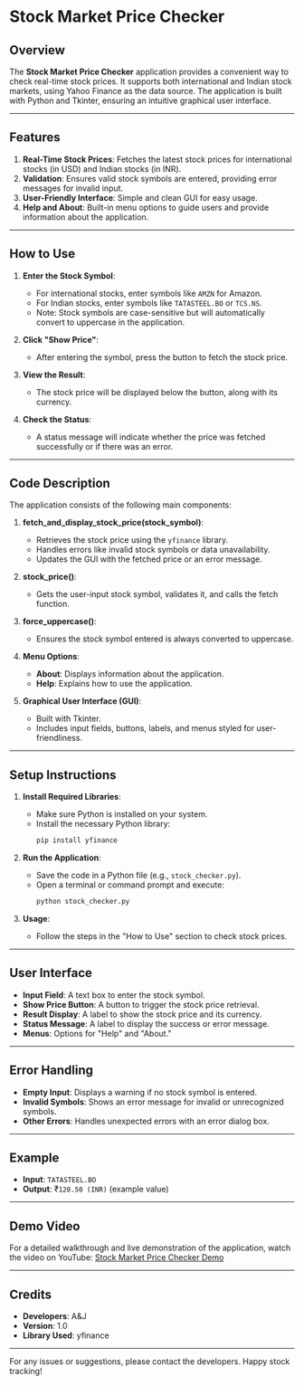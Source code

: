 # Stock Market Price Checker

## Overview
The **Stock Market Price Checker** application provides a convenient way to check real-time stock prices. It supports both international and Indian stock markets, using Yahoo Finance as the data source. The application is built with Python and Tkinter, ensuring an intuitive graphical user interface.

---

## Features
1. **Real-Time Stock Prices**: Fetches the latest stock prices for international stocks (in USD) and Indian stocks (in INR).
2. **Validation**: Ensures valid stock symbols are entered, providing error messages for invalid input.
3. **User-Friendly Interface**: Simple and clean GUI for easy usage.
4. **Help and About**: Built-in menu options to guide users and provide information about the application.

---

## How to Use
1. **Enter the Stock Symbol**:
   - For international stocks, enter symbols like `AMZN` for Amazon.
   - For Indian stocks, enter symbols like `TATASTEEL.BO` or `TCS.NS`.
   - Note: Stock symbols are case-sensitive but will automatically convert to uppercase in the application.

2. **Click "Show Price"**:
   - After entering the symbol, press the button to fetch the stock price.

3. **View the Result**:
   - The stock price will be displayed below the button, along with its currency.

4. **Check the Status**:
   - A status message will indicate whether the price was fetched successfully or if there was an error.

---

## Code Description
The application consists of the following main components:

1. **fetch_and_display_stock_price(stock_symbol)**:
   - Retrieves the stock price using the `yfinance` library.
   - Handles errors like invalid stock symbols or data unavailability.
   - Updates the GUI with the fetched price or an error message.

2. **stock_price()**:
   - Gets the user-input stock symbol, validates it, and calls the fetch function.

3. **force_uppercase()**:
   - Ensures the stock symbol entered is always converted to uppercase.

4. **Menu Options**:
   - **About**: Displays information about the application.
   - **Help**: Explains how to use the application.

5. **Graphical User Interface (GUI)**:
   - Built with Tkinter.
   - Includes input fields, buttons, labels, and menus styled for user-friendliness.

---

## Setup Instructions

1. **Install Required Libraries**:
   - Make sure Python is installed on your system.
   - Install the necessary Python library:
     ```bash
     pip install yfinance
     ```

2. **Run the Application**:
   - Save the code in a Python file (e.g., `stock_checker.py`).
   - Open a terminal or command prompt and execute:
     ```bash
     python stock_checker.py
     ```

3. **Usage**:
   - Follow the steps in the "How to Use" section to check stock prices.

---

## User Interface
- **Input Field**: A text box to enter the stock symbol.
- **Show Price Button**: A button to trigger the stock price retrieval.
- **Result Display**: A label to show the stock price and its currency.
- **Status Message**: A label to display the success or error message.
- **Menus**: Options for "Help" and "About."

---

## Error Handling
- **Empty Input**: Displays a warning if no stock symbol is entered.
- **Invalid Symbols**: Shows an error message for invalid or unrecognized symbols.
- **Other Errors**: Handles unexpected errors with an error dialog box.

---

## Example
- **Input**: `TATASTEEL.BO`
- **Output**: ₹`120.50 (INR)` (example value)

---

## Demo Video
For a detailed walkthrough and live demonstration of the application, watch the video on YouTube:
[Stock Market Price Checker Demo](https://youtu.be/jhMZlUGY2YY?si=nTUeAnwYzIm487lt)

---

## Credits
- **Developers**: A&J
- **Version**: 1.0
- **Library Used**: yfinance

---

For any issues or suggestions, please contact the developers. Happy stock tracking!

